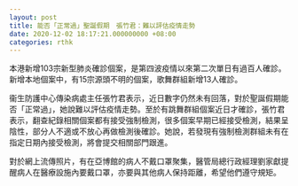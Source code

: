 ```yaml
---
layout: post
title: 能否「正常過」聖誕假期　張竹君：難以評估疫情走勢
date: 2020-12-02 18:17:21.000000000 +08:00
categories: rthk
---
```


本港新增103宗新型肺炎確診個案，是第四波疫情以來第二次單日有過百人確診。新增本地個案中，有15宗源頭不明的個案，歌舞群組新增13人確診。

衞生防護中心傳染病處主任張竹君表示，近日數字仍然未有回落，對於聖誕假期能否「正常過」，她說難以評估疫情走勢。至於有跳舞群組個案近日才確診，張竹君表示，翻查紀錄相關個案都有接受強制檢測，很多個案早期已經接受檢測，結果呈陰性，部分人不適或不放心再做檢測後確診。她說，若發現有強制檢測群組未有在指定日期內接受檢測，將會提交相關部門跟進。

對於網上流傳照片，有在亞博館的病人不戴口罩聚集，醫管局總行政經理劉家獻提醒病人在醫療設施內要戴口罩，亦要與其他病人保持距離，希望他們遵守規矩。
